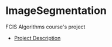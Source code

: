 # ImageSegmentation
FCIS Algorithms course's project

- [Project Description](https://www.youtube.com/watch?v=MkkM-CipKB4)
